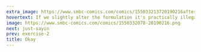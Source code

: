 ```yaml
---
extra_image: https://www.smbc-comics.com/comics/155033213720190216after.png
hovertext: If we slightly alter the formulation it's practically illegal NOT to sell it to you!
image: https://www.smbc-comics.com/comics/1550332078-20190216.png
next: just-sayin
prev: exercise-2
title: Okay
---
```

